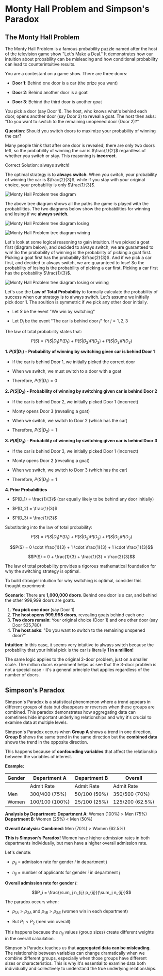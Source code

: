 # Monty Hall Problem and Simpson's Paradox

## The Monty Hall Problem

The Monty Hall Problem is a famous probability puzzle named after the host of the television game show "Let's Make a Deal." It demonstrates how our intuition about probability can be misleading and how conditional probability can lead to counterintuitive results.

You are a contestant on a game show. There are three doors:

- **Door 1**: Behind one door is a car (the prize you want)

- **Door 2**: Behind another door is a goat

- **Door 3**: Behind the third door is another goat

You pick a door (say Door 1). The host, who knows what's behind each door, opens another door (say Door 3) to reveal a goat. The host then asks: "Do you want to switch to the remaining unopened door (Door 2)?"

**Question**: Should you switch doors to maximize your probability of winning the car?

Many people think that after one door is revealed, there are only two doors left, so the probability of winning the car is $\frac{1}{2}$ regardless of whether you switch or stay. This reasoning is **incorrect**.

Correct Solution: always switch!

The optimal strategy is to **always switch**. When you switch, your probability of winning the car is $\frac{2}{3}$, while if you stay with your original choice, your probability is only $\frac{1}{3}$.

![Monty Hall Problem tree diagram](mh.jpg)

The above tree diagram shows all the paths the game is played with the probabilities. The two diagrams below show the probabilities for winning and losing if we **always switch**.

![Monty Hall Problem tree diagram losing](mh_l.png)

![Monty Hall Problem tree diagram wining](mh_w.png)

Let's look at some logical reasoning to gain intuition. If we picked a goat first (diagram below), and decided to always switch, we are guaranteed to win! So the probability of winning is the probability of picking a goat first. Picking a goat first has the probability $\frac{2}{3}$. And if we pick a car first, and decided to always switch, we are guaranteed to lose! So the probability of losing is the probability of picking a car first. Picking a car first has the probability $\frac{1}{3}$.

![Monty Hall Problem tree diagram losing or wining](mh_lw.png)

Let's use the **Law of Total Probability** to formally calculate the probability of success when our strategy is to always switch. Let's assume we initially pick door 1. The soultion is symmetric if we pick any other door initially.

- Let $S$ be the event "We win by switching"

- Let $D_j$ be the event "The car is behind door $j$" for $j = 1, 2, 3$

The law of total probability states that:

$$P(S) = P(S|D_1)P(D_1) + P(S|D_2)P(D_2) + P(S|D_3)P(D_3)$$

**1. $P(S|D_1)$ - Probability of winning by switching given car is behind Door 1**

- If the car is behind Door 1, we initially picked the correct door

- When we switch, we must switch to a door with a goat

- Therefore, $P(S|D_1) = 0$

**2. $P(S|D_2)$ - Probability of winning by switching given car is behind Door 2**

- If the car is behind Door 2, we initially picked Door 1 (incorrect)

- Monty opens Door 3 (revealing a goat)

- When we switch, we switch to Door 2 (which has the car)

- Therefore, $P(S|D_2) = 1$

**3. $P(S|D_3)$ - Probability of winning by switching given car is behind Door 3**

- If the car is behind Door 3, we initially picked Door 1 (incorrect)

- Monty opens Door 2 (revealing a goat)

- When we switch, we switch to Door 3 (which has the car)

- Therefore, $P(S|D_3) = 1$

**4. Prior Probabilities**

- $P(D_1) = \frac{1}{3}$ (car equally likely to be behind any door initially)

- $P(D_2) = \frac{1}{3}$

- $P(D_3) = \frac{1}{3}$

Substituting into the law of total probability:

$$P(S) = P(S|D_1)P(D_1) + P(S|D_2)P(D_2) + P(S|D_3)P(D_3)$$

$$P(S) = 0 \cdot \frac{1}{3} + 1 \cdot \frac{1}{3} + 1 \cdot \frac{1}{3}$$

$$P(S) = 0 + \frac{1}{3} + \frac{1}{3} = \frac{2}{3}$$

The law of total probability provides a rigorous mathematical foundation for why the switching strategy is optimal.

To build stronger intuition for why switching is optimal, consider this thought experiment:

**Scenario**: There are **1,000,000 doors**. Behind one door is a car, and behind the other 999,999 doors are goats.

1. **You pick one door** (say Door 1)
2. **The host opens 999,998 doors**, revealing goats behind each one
3. **Two doors remain**: Your original choice (Door 1) and one other door (say Door 535,780)
4. **The host asks**: "Do you want to switch to the remaining unopened door?"

**Intuition**: In this case, it seems very intuitive to always switch because the probability that your initial pick is the car is literally **1 in a million**!

The same logic applies to the original 3-door problem, just on a smaller scale. The million doors experiment helps us see that the 3-door problem is not a special case - it's a general principle that applies regardless of the number of doors.

## Simpson's Paradox

Simpson's Paradox is a statistical phenomenon where a trend appears in different groups of data but disappears or reverses when these groups are combined. This paradox demonstrates how aggregating data can sometimes hide important underlying relationships and why it's crucial to examine data at multiple levels.

Simpson's Paradox occurs when **Group A** shows a trend in one direction, **Group B** shows the same trend in the same direction but the **combined data** shows the trend in the opposite direction.

This happens because of **confounding variables** that affect the relationship between the variables of interest.

**Example:**

| Gender | Department A  | Department B | Overall        |
|--------|---------------|--------------|----------------|
|        | Admit Rate    | Admit Rate   | Admit Rate     |
| Men    | 300/400 (75%) | 50/100 (50%) | 350/500 (70%)  |
| Women  | 100/100 (100%)| 25/100 (25%) | 125/200 (62.5%)|

**Analysis by Department:**
**Department A**: Women (100%) > Men (75%)
**Department B**: Women (25%) < Men (50%)

**Overall Analysis:**
**Combined**: Men (70%) > Women (62.5%)

**This is Simpson's Paradox!** Women have higher admission rates in both departments individually, but men have a higher overall admission rate.

Let's denote:

- $p_{ij}$ = admission rate for gender $i$ in department $j$

- $n_{ij}$ = number of applicants for gender $i$ in department $j$

**Overall admission rate for gender $i$:**

$$P_i = \frac{\sum_j n_{ij} p_{ij}}{\sum_j n_{ij}}$$

The paradox occurs when:

- $p_{1A} > p_{2A}$ and $p_{1B} > p_{2B}$ (women win in each department)

- But $P_1 < P_2$ (men win overall)

This happens because the $n_{ij}$ values (group sizes) create different weights in the overall calculation.

Simpson's Paradox teaches us that **aggregated data can be misleading**. The relationship between variables can change dramatically when we combine different groups, especially when those groups have different sizes or characteristics. This is why it's essential to examine data both individually and collectively to understand the true underlying relationships.



